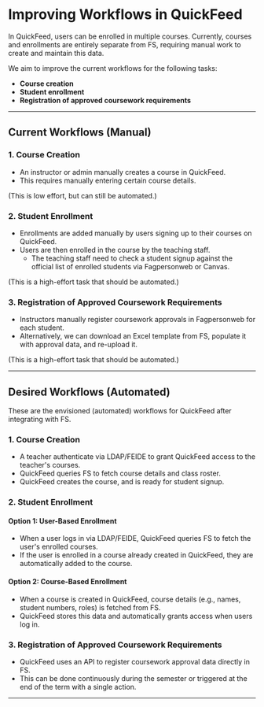 # Improving Workflows in QuickFeed

In QuickFeed, users can be enrolled in multiple courses.
Currently, courses and enrollments are entirely separate from FS, requiring manual work to create and maintain this data.

We aim to improve the current workflows for the following tasks:

- **Course creation**
- **Student enrollment**
- **Registration of approved coursework requirements**

---

## Current Workflows (Manual)

### 1. Course Creation

- An instructor or admin manually creates a course in QuickFeed.
- This requires manually entering certain course details.

(This is low effort, but can still be automated.)

### 2. Student Enrollment

- Enrollments are added manually by users signing up to their courses on QuickFeed.
- Users are then enrolled in the course by the teaching staff.
  - The teaching staff need to check a student signup against the official list of enrolled students via Fagpersonweb or Canvas.

(This is a high-effort task that should be automated.)

### 3. Registration of Approved Coursework Requirements

- Instructors manually register coursework approvals in Fagpersonweb for each student.
- Alternatively, we can download an Excel template from FS, populate it with approval data, and re-upload it.

(This is a high-effort task that should be automated.)

---

## Desired Workflows (Automated)

These are the envisioned (automated) workflows for QuickFeed after integrating with FS.

### 1. Course Creation

- A teacher authenticate via LDAP/FEIDE to grant QuickFeed access to the teacher's courses.
- QuickFeed queries FS to fetch course details and class roster.
- QuickFeed creates the course, and is ready for student signup.

### 2. Student Enrollment

#### Option 1: User-Based Enrollment

- When a user logs in via LDAP/FEIDE, QuickFeed queries FS to fetch the user's enrolled courses.
- If the user is enrolled in a course already created in QuickFeed, they are automatically added to the course.

#### Option 2: Course-Based Enrollment

- When a course is created in QuickFeed, course details (e.g., names, student numbers, roles) is fetched from FS.
- QuickFeed stores this data and automatically grants access when users log in.

### 3. Registration of Approved Coursework Requirements

- QuickFeed uses an API to register coursework approval data directly in FS.
- This can be done continuously during the semester or triggered at the end of the term with a single action.

---
